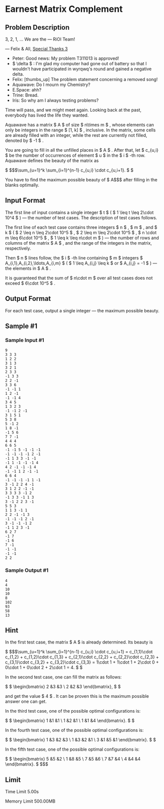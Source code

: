 # Earnest Matrix Complement

## Problem Description

3, 2, 1, ... We are the — RiOI Team!

— Felix &amp; All, [Special Thanks 3](https://www.luogu.com.cn/problem/T351681)



- Peter: Good news: My problem T311013 is approved!
- $ \delta $ : I'm glad my computer had gone out of battery so that I wouldn't have participated in wyrqwq's round and gained a negative delta.
- Felix: \[thumbs\_up\] The problem statement concerning a removed song!
- Aquawave: Do I mourn my Chemistry?
- E.Space: ahh?
- Trine: Bread.
- Iris: So why am I always testing problems?

Time will pass, and we might meet again. Looking back at the past, everybody has lived the life they wanted.

Aquawave has a matrix $ A $ of size $ n\times m $ , whose elements can only be integers in the range $ [1, k] $ , inclusive. In the matrix, some cells are already filled with an integer, while the rest are currently not filled, denoted by $ -1 $ .

You are going to fill in all the unfilled places in $ A $ . After that, let $ c_{u,i} $ be the number of occurrences of element $ u $ in the $ i $ -th row. Aquawave defines the beauty of the matrix as

 $ $$$\sum_{u=1}^k \sum_{i=1}^{n-1} c_{u,i} \cdot c_{u,i+1}. $ $ </p><p>You have to find the maximum possible beauty of  $ A$$$ after filling in the blanks optimally.

## Input Format

The first line of input contains a single integer $ t $ ( $ 1 \leq t \leq 2\cdot 10^4 $ ) — the number of test cases. The description of test cases follows.

The first line of each test case contains three integers $ n $ , $ m $ , and $ k $ ( $ 2 \leq n \leq 2\cdot 10^5 $ , $ 2 \leq m \leq 2\cdot 10^5 $ , $ n \cdot m \leq 6\cdot 10^5 $ , $ 1 \leq k \leq n\cdot m $ ) — the number of rows and columns of the matrix $ A $ , and the range of the integers in the matrix, respectively.

Then $ n $ lines follow, the $ i $ -th line containing $ m $ integers $ A_{i,1},A_{i,2},\ldots,A_{i,m} $ ( $ 1 \leq A_{i,j} \leq k $ or $ A_{i,j} = -1 $ ) — the elements in $ A $ .

It is guaranteed that the sum of $ n\cdot m $ over all test cases does not exceed $ 6\cdot 10^5 $ .

## Output Format

For each test case, output a single integer — the maximum possible beauty.

## Sample #1

### Sample Input #1

```
9
3 3 3
1 2 2
3 1 3
3 2 1
2 3 3
-1 3 3
2 2 -1
3 3 6
-1 -1 1
1 2 -1
-1 -1 4
3 4 5
1 3 2 3
-1 -1 2 -1
3 1 5 1
5 3 8
5 -1 2
1 8 -1
-1 5 6
7 7 -1
4 4 4
6 6 5
-1 -1 5 -1 -1 -1
-1 -1 -1 -1 2 -1
-1 1 3 3 -1 -1
-1 1 -1 -1 -1 4
4 2 -1 -1 -1 4
-1 -1 1 2 -1 -1
6 6 4
-1 -1 -1 -1 1 -1
3 -1 2 2 4 -1
3 1 2 2 -1 -1
3 3 3 3 -1 2
-1 3 3 -1 1 3
3 -1 2 2 3 -1
5 5 3
1 1 3 -1 1
2 2 -1 -1 3
-1 -1 -1 2 -1
3 -1 -1 -1 2
-1 1 2 3 -1
6 2 7
-1 7
-1 6
7 -1
-1 -1
-1 -1
2 2
```

### Sample Output #1

```
4
4
10
10
8
102
93
58
13
```

## Hint

In the first test case, the matrix $ A $ is already determined. Its beauty is

 $ $$$\sum_{u=1}^k \sum_{i=1}^{n-1} c_{u,i} \cdot c_{u,i+1} = c_{1,1}\cdot c_{1,2} + c_{1,2}\cdot c_{1,3} + c_{2,1}\cdot c_{2,2} + c_{2,2}\cdot c_{2,3} + c_{3,1}\cdot c_{3,2} + c_{3,2}\cdot c_{3,3} = 1\cdot 1 + 1\cdot 1 + 2\cdot 0 + 0\cdot 1 + 0\cdot 2 + 2\cdot 1 = 4. $ $ </p><p>In the second test case, one can fill the matrix as follows:</p><p> $ $  \begin{bmatrix} 2 &3 &3 \\ 2 &2 &3 \end{bmatrix},  $ $ </p><p>and get the value  $ 4 $ . It can be proven this is the maximum possible answer one can get.</p><p>In the third test case, one of the possible optimal configurations is:</p><p> $ $  \begin{bmatrix} 1 &1 &1 \\ 1 &2 &1 \\ 1 &1 &4 \end{bmatrix}.  $ $ </p><p>In the fourth test case, one of the possible optimal configurations is:</p><p> $ $  \begin{bmatrix} 1 &3 &2 &3 \\ 1 &3 &2 &1 \\ 3 &1 &5 &1 \end{bmatrix}.  $ $ </p><p>In the fifth test case, one of the possible optimal configurations is:</p><p> $ $  \begin{bmatrix} 5 &5 &2 \\ 1 &8 &5 \\ 7 &5 &6 \\ 7 &7 &4 \\ 4 &4 &4 \end{bmatrix}.  $ $$$

## Limit



Time Limit
5.00s

Memory Limit
500.00MB